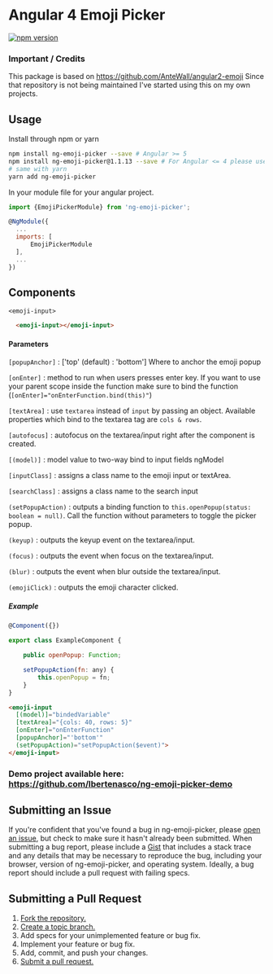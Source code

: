 # Angular 4 Emoji Picker
[![npm version](https://badge.fury.io/js/ng-emoji-picker.svg)](https://badge.fury.io/js/ng-emoji-picker)

### Important / Credits
This package is based on https://github.com/AnteWall/angular2-emoji
Since that repository is not being maintained I've started using this on my own projects.

## Usage
Install through npm or yarn
```bash
npm install ng-emoji-picker --save # Angular >= 5
npm install ng-emoji-picker@1.1.13 --save # For Angular <= 4 please use version 1.1.13.
# same with yarn
yarn add ng-emoji-picker
```
In your module file for your angular project.
```javascript
import {EmojiPickerModule} from 'ng-emoji-picker';

@NgModule({
  ...
  imports: [
      EmojiPickerModule
  ],
  ...
})
```
## Components
`<emoji-input>`
```html
  <emoji-input></emoji-input>
```
#### Parameters
`[popupAnchor]` : ['top' (default) : 'bottom']
Where to anchor the emoji popup

`[onEnter]` : method to run when users presses enter key. If you want to use your parent scope inside the function make sure to bind the function (`[onEnter]="onEnterFunction.bind(this)"`)

`[textArea]` : use `textarea` instead of `input` by passing an object. Available properties which bind to the textarea tag are `cols & rows`.

`[autofocus]` : autofocus on the textarea/input right after the component is created.

`[(model)]` : model value to two-way bind to input fields ngModel

`[inputClass]` : assigns a class name to the emoji input or textArea.

`[searchClass]` : assigns a class name to the search input

`(setPopupAction)` : outputs a binding function to `this.openPopup(status: boolean = null)`. Call the function without parameters to toggle the picker popup.

`(keyup)` : outputs the keyup event on the textarea/input.

`(focus)` : outputs the event when focus on the textarea/input.

`(blur)` : outputs the event when blur outside the textarea/input.

`(emojiClick)` : outputs the emoji character clicked.

##### Example
```javascript
@Component({})

export class ExampleComponent {

    public openPopup: Function;

    setPopupAction(fn: any) {
        this.openPopup = fn;
    }
}
```
```html
<emoji-input
  [(model)]="bindedVariable"
  [textArea]="{cols: 40, rows: 5}"
  [onEnter]="onEnterFunction"
  [popupAnchor]="'bottom'"
  (setPopupAction)="setPopupAction($event)">
</emoji-input>
```

### Demo project available here: https://github.com/lbertenasco/ng-emoji-picker-demo

## Submitting an Issue

If you're confident that you've found a bug in
ng-emoji-picker, please [open an issue][issues], but check to make sure it hasn't
already been submitted. When submitting a bug report, please include a
[Gist][] that includes a stack trace and any details that may be
necessary to reproduce the bug, including your browser, version of ng-emoji-picker, and operating system. Ideally, a bug report should include a
pull request with failing specs.

[gist]: https://gist.github.com/

## Submitting a Pull Request
1. [Fork the repository.][fork]
2. [Create a topic branch.][branch]
3. Add specs for your unimplemented feature or bug fix.
4. Implement your feature or bug fix.
5. Add, commit, and push your changes.
6. [Submit a pull request.][pr]

[issues]: https://github.com/lbertenasco/ng-emoji-picker/issues
[fork]: http://help.github.com/fork-a-repo/
[branch]: http://learn.github.com/p/branching.html
[pr]: http://help.github.com/send-pull-requests/
